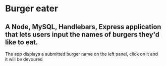 # Burger eater
## A Node, MySQL, Handlebars, Express application that lets users input the names of burgers they'd like to eat.
The app displays a submitted burger name on the left panel, click on it and it will be devoured
